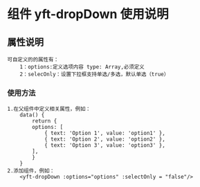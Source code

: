 # 组件 yft-dropDown 使用说明

## 属性说明
    可自定义的的属性有：
        1：options:定义选项内容 type: Array,必须定义
        2：selecOnly：设置下拉框支持单选/多选，默认单选（true）
### 使用方法
    1.在父组件中定义相关属性，例如：
        data() {
            return {
            options: [
                { text: 'Option 1', value: 'option1' },
                { text: 'Option 2', value: 'option2' },
                { text: 'Option 3', value: 'option3' },
            ],
            }
        }
    2.添加组件，例如：
        <yft-dropDown :options="options" :selectOnly = "false"/>